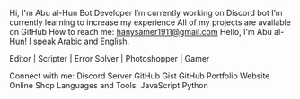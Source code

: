 Hi, I'm Abu al-Hun
Bot Developer
I’m currently working on Discord bot
I’m currently learning to increase my experience
All of my projects are available on GitHub
How to reach me: hanysamer1911@gmail.com
Hello, I'm Abu al-Hun!
I speak Arabic and English.

Editor | Scripter | Error Solver | Photoshopper | Gamer

Connect with me:
Discord Server
GitHub
Gist GitHub
Portfolio Website
Online Shop
Languages and Tools:
JavaScript
Python
